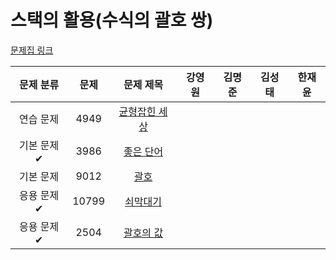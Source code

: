 # 스택의 활용(수식의 괄호 쌍)

[문제집 링크](https://www.acmicpc.net/workbook/view/7312)

| 문제 분류 | 문제 | 문제 제목 | 강영원 | 김명준 | 김성태 | 한재윤 |
| :-: | :-: | :-: | :-: | --- | --- | --- |
| 연습 문제 | 4949 | [균형잡힌 세상](https://www.acmicpc.net/problem/4949) |   |   |   |   |
| 기본 문제✔ | 3986 | [좋은 단어](https://www.acmicpc.net/problem/3986) |   |   |   |   |
| 기본 문제 | 9012 | [괄호](https://www.acmicpc.net/problem/9012) |   |   |   |   |
| 응용 문제✔ | 10799 | [쇠막대기](https://www.acmicpc.net/problem/10799) |   |   |   |   |
| 응용 문제✔ | 2504 | [괄호의 값](https://www.acmicpc.net/problem/2504) |   |   |   |   |